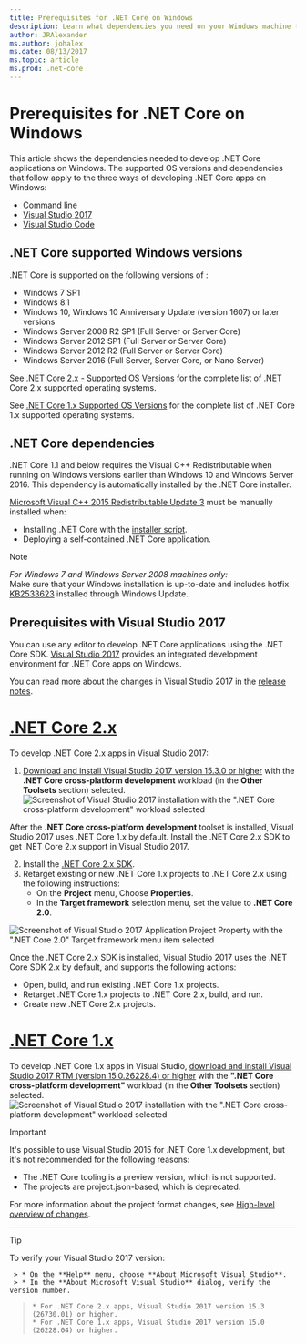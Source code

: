 ```yaml
---
title: Prerequisites for .NET Core on Windows
description: Learn what dependencies you need on your Windows machine to develop and run .NET Core applications.
author: JRAlexander
ms.author: johalex
ms.date: 08/13/2017
ms.topic: article
ms.prod: .net-core
---
```

# Prerequisites for .NET Core on Windows

This article shows the dependencies needed to develop .NET Core applications on Windows. The supported OS versions and dependencies that follow apply to the three ways of developing .NET Core apps on Windows:

* [Command line](tutorials/using-with-xplat-cli.md)
* [Visual Studio 2017](https://www.visualstudio.com/downloads/)
* [Visual Studio Code](https://code.visualstudio.com/)

## .NET Core supported Windows versions

.NET Core is supported on the following versions of :

* Windows 7 SP1
* Windows 8.1
* Windows 10, Windows 10 Anniversary Update (version 1607) or later versions
* Windows Server 2008 R2 SP1 (Full Server or Server Core)
* Windows Server 2012 SP1 (Full Server or Server Core)
* Windows Server 2012 R2 (Full Server or Server Core)
* Windows Server 2016 (Full Server, Server Core, or Nano Server)

See [.NET Core 2.x - Supported OS Versions](https://github.com/dotnet/core/blob/master/release-notes/2.0/2.0-supported-os.md) for the complete list of .NET Core 2.x supported operating systems.

See [.NET Core 1.x Supported OS Versions](https://github.com/dotnet/core/blob/master/release-notes/1.0/1.0-supported-os.md) for the complete list of .NET Core 1.x supported operating systems.

## .NET Core dependencies

.NET Core 1.1 and below requires the Visual C++ Redistributable when running on Windows versions earlier than Windows 10 and Windows Server 2016. This dependency is automatically installed by the .NET Core installer.

[Microsoft Visual C++ 2015 Redistributable Update 3](https://www.microsoft.com/en-us/download/details.aspx?id=52685) must be manually installed when:

   * Installing .NET Core with the [installer script](./tools/dotnet-install-script.md).
   * Deploying a self-contained .NET Core application.

> [!NOTE]
> <em>For Windows 7 and Windows Server 2008 machines only:</em><br>
> Make sure that your Windows installation is up-to-date and includes hotfix [KB2533623](https://support.microsoft.com/help/2533623) installed through Windows Update.

## Prerequisites with Visual Studio 2017

You can use any editor to develop .NET Core applications using the .NET Core SDK.  [Visual Studio 2017](#visual-studio-2017) provides an integrated development environment for .NET Core apps on Windows.

You can read more about the changes in Visual Studio 2017 in the [release notes](https://www.visualstudio.com/news/releasenotes/vs2017-relnotes).
# [.NET Core 2.x](#tab/netcore2x)

To develop .NET Core 2.x apps in Visual Studio 2017:

 1. [Download and install Visual Studio 2017 version 15.3.0 or higher](/visualstudio/install/install-visual-studio) with the **.NET Core cross-platform development** workload (in the **Other Toolsets** section) selected.
![Screenshot of Visual Studio 2017 installation with the ".NET Core cross-platform development" workload selected](./media/windows-prerequisites/vs-15-3-workloads.jpg)

After the **.NET Core cross-platform development** toolset is installed, Visual Studio 2017 uses .NET Core 1.x by default. Install the .NET Core 2.x SDK to get .NET Core 2.x support in Visual Studio 2017.

 2. Install the [.NET Core 2.x SDK](https://www.microsoft.com/net/download/core).
 3. Retarget existing or new .NET Core 1.x projects to .NET Core 2.x using the following instructions:
    * On the **Project** menu, Choose **Properties**. 
    * In the **Target framework** selection menu, set the value to **.NET Core 2.0**.

![Screenshot of Visual Studio 2017 Application Project Property with the ".NET Core 2.0" Target framework menu item selected](./media/windows-prerequisites/Targeting-dotnetCore2.png)

Once the .NET Core 2.x SDK is installed, Visual Studio 2017 uses the .NET Core SDK 2.x by default, and supports the following actions:

  * Open, build, and run existing .NET Core 1.x projects.
  * Retarget .NET Core 1.x projects to .NET Core 2.x, build, and run.
  * Create new .NET Core 2.x projects.

# [.NET Core 1.x](#tab/netcore1x)
To develop .NET Core 1.x apps in Visual Studio, [download and install Visual Studio 2017 RTM (version 15.0.26228.4) or higher](/visualstudio/install/install-visual-studio) with the **".NET Core cross-platform development"** workload (in the **Other Toolsets** section) selected.
![Screenshot of Visual Studio 2017 installation with the ".NET Core cross-platform development" workload selected](./media/windows-prerequisites/vs_workloads.jpg)
> [!IMPORTANT]
> It's possible to use Visual Studio 2015 for .NET Core 1.x development, but it's not recommended for the following reasons:
  > * The .NET Core tooling is a preview version, which is not supported.
  > * The projects are project.json-based, which is deprecated.
>
> For more information about the project format changes, see [High-level overview of changes](./tools/cli-msbuild-architecture.md).
---

>[!TIP]
  > To verify your Visual Studio 2017 version:
>
     > * On the **Help** menu, choose **About Microsoft Visual Studio**.
     > * In the **About Microsoft Visual Studio** dialog, verify the version number.
>     * For .NET Core 2.x apps, Visual Studio 2017 version 15.3 (26730.01) or higher.
>     * For .NET Core 1.x apps, Visual Studio 2017 version 15.0 (26228.04) or higher.
